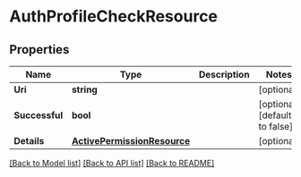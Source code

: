 # AuthProfileCheckResource

## Properties
Name | Type | Description | Notes
------------ | ------------- | ------------- | -------------
**Uri** | **string** |  | [optional] 
**Successful** | **bool** |  | [optional] [default to false]
**Details** | [**ActivePermissionResource**](ActivePermissionResource.md) |  | [optional] 

[[Back to Model list]](../README.md#documentation-for-models) [[Back to API list]](../README.md#documentation-for-api-endpoints) [[Back to README]](../README.md)


